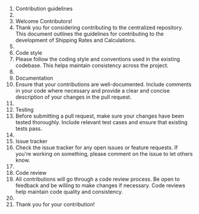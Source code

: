 1.	Contribution guidelines
2.	
3.	Welcome Contributors!
4.	Thank you for considering contributing to the centralized repository. This document outlines the guidelines for contributing to the development of Shipping Rates and Calculations.
5.	
6.	Code style
7.	Please follow the coding style and conventions used in the existing codebase. This helps maintain consistency across the project.
8.	
9.	Documentation
10.	Ensure that your contributions are well-documented. Include comments in your code where necessary and provide a clear and concise description of your changes in the pull request.
11.	
12.	Testing
13.	Before submitting a pull request, make sure your changes have been tested thoroughly. Include relevant test cases and ensure that existing tests pass.
14.	
15.	Issue tracker
16.	Check the issue tracker for any open issues or feature requests. If you're working on something, please comment on the issue to let others know.
17.	
18.	Code review
19.	All contributions will go through a code review process. Be open to feedback and be willing to make changes if necessary. Code reviews help maintain code quality and consistency.
20.	
21.	Thank you for your contribution!
